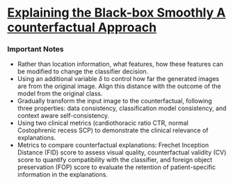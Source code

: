 # [Explaining the Black-box Smoothly A counterfactual Approach](https://arxiv.org/abs/2101.04230)

### Important Notes

- Rather than location information, what features, how these features can be modified to change the classifier decision.
- Using an additional variable $\delta$ to control how far the generated images are from the original image. Align this distance with the outcome of the model from the original class.
- Gradually transform the input image to the counterfactual, following three properties: data consistency, classification model consistency, and context aware self-consistency.
- Using two clinical metrics (cardiothoracic ratio CTR, normal Costophrenic recess SCP) to demonstrate the clinical relevance of explanations.
- Metrics to compare counterfactual explanations: Frechet Inception Distance (FID) score to assess visual quality, counterfactual validity (CV) score to quantify compatibility with the classifier, and foreign object preservation (FOP) score to evaluate the retention of patient-specific information in the explanations.